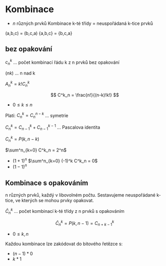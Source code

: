 # Kombinace
- $n$ různých prvků
Kombinace k-té třídy = neuspořádaná k-tice prvků

(a,b,c) = (b,c,a)
{a,b,c} = {b,c,a}

## bez opakování
$c^k_n$ ... počet kombinací řádu k z n prvků bez opakování

$(n k)$  ... n nad k

$A^k_n = k!C^k_n$

$$
C^k_n = \frac{n!}{(n-k)!k!}
$$
- $0 \leq k \leq n$

Platí:
$C^k_n= C^{n-k}_n$ ... symetrie

$C^k_n=C^k_{n-1} + C^{k-1}_{n-1}$ ... Pascalova identita

$C^k_n = P(k,n-k)$

$\sum^n_{k=0} C^k_n = 2^n$
- $(1+1)^n$
$\sum^n_{k=0} (-1)^k C^k_n = 0$
- $(1-1)^n$

## Kombinace s opakováním
n různých prvků, každý v libovolném počtu.
Sestavujeme neuspořádané k-tice, ve kterých se mohou prvky opakovat.

$\bar C^k_n$ ... počet kombinací k-té třídy z n prvků s opakováním

$$
\bar C^k_n = P(k, n-1) = C^k_{n+k-1}
$$
- $0 \leq k,n$

Každou kombinace lze zakódovat do bitového řetězce s:
- $(n-1)*0$
- $k*1$
